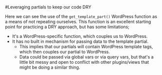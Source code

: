 #Leveraging partials to keep our code DRY

Here we can see the use of the `get_template_part()` WordPress function as a means of not repeating ourselves. This 
function is an excellent starting point for practicing a DRY approach, but has some limitations;

- It's a WordPress-specific function, which couples us to WordPress.
- It has no built in mechanism for passing data to the template partial. 
    - This implies that our partials will contain WordPress template tags, which then couples our partial to WordPress.
    - Data could be passed via global vars or via query vars, but that's a little bit messy and open to conflict with 
    other plugins/views that might be doing a similar thing.